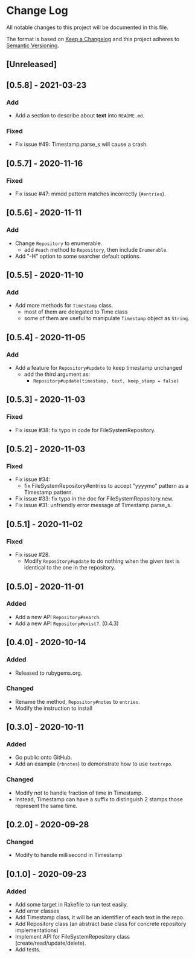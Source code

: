 # Change Log
All notable changes to this project will be documented in this file.

The format is based on [Keep a Changelog](https://keepachangelog.com/)
and this project adheres to [Semantic Versioning](https://semver.org/).

## [Unreleased]

## [0.5.8] - 2021-03-23
### Add
- Add a section to describe about **text** into `README.md`.

### Fixed
- Fix issue #49: Timestamp.parse_s will cause a crash.

## [0.5.7] - 2020-11-16
### Fixed
- Fix issue #47: mmdd pattern matches incorrectly (`#entries`).

## [0.5.6] - 2020-11-11
### Add
- Change `Repository` to enumerable.
  - add `#each` method to `Repository`, then include `Enumerable`.
- Add "-H" option to some searcher default options.

## [0.5.5] - 2020-11-10
### Add
- Add more methods for `Timestamp` class.
  - most of them are delegated to Time class
  - some of them are useful to manipulate `Timestamp` object as
    `String`.

## [0.5.4] - 2020-11-05
### Add
- Add a feature for `Repository#update` to keep timestamp unchanged
  - add the third argument as:
    - `Repository#update(timestamp, text, keep_stamp = false)`

## [0.5.3] - 2020-11-03
### Fixed
- Fix issue #38: fix typo in code for FileSystemRepository.

## [0.5.2] - 2020-11-03
### Fixed
- Fix issue #34:
  - fix FileSystemRepository#entries to accept "yyyymo" pattern as a
    Timestamp pattern.
- Fix issue #33: fix typo in the doc for FileSystemRepository.new.
- Fix issue #31: unfriendly error message of Timestamp.parse_s.

## [0.5.1] - 2020-11-02
### Fixed
- Fix issue #28.
  - Modify `Repository#update` to do nothing when the given text is
    identical to the one in the repository.

## [0.5.0] - 2020-11-01
### Added
- Add a new API `Repository#search`.
- Add a new API `Repository#exist?`. (0.4.3)

## [0.4.0] - 2020-10-14
### Added
- Released to rubygems.org.

### Changed
- Rename the method, `Repository#notes` to `entries`.
- Modify the instruction to install

## [0.3.0] - 2020-10-11
### Added
- Go public onto GitHub.
- Add an example (`rbnotes`) to demonstrate how to use `textrepo`.

### Changed
- Modify not to handle fraction of time in Timestamp.
- Instead, Timestamp can have a suffix to distinguish 2 stamps those
  represent the same time.

## [0.2.0] - 2020-09-28
### Changed
- Modify to handle millisecond in Timestamp

## [0.1.0] - 2020-09-23
### Added
- Add some target in Rakefile to run test easily.
- Add error classes
- Add Timestamp class, it will be an identifier of each text in the repo.
- Add Repository class (an abstract base class for concrete repository
  implementations)
- Implement API for FileSystemRepository class (create/read/update/delete).
- Add tests.
